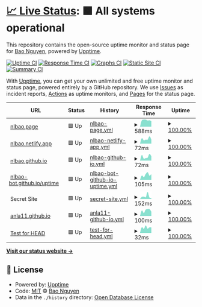 # [📈 Live Status](https://nlbao.github.io/uptime): <!--live status--> **🟩 All systems operational**

This repository contains the open-source uptime monitor and status page for [Bao Nguyen](https://nlbao.github.io/uptime), powered by [Upptime](https://github.com/upptime/upptime).

[![Uptime CI](https://github.com/koj-co/upptime/workflows/Uptime%20CI/badge.svg)](https://github.com/koj-co/upptime/actions?query=workflow%3A%22Uptime+CI%22)
[![Response Time CI](https://github.com/koj-co/upptime/workflows/Response%20Time%20CI/badge.svg)](https://github.com/koj-co/upptime/actions?query=workflow%3A%22Response+Time+CI%22)
[![Graphs CI](https://github.com/koj-co/upptime/workflows/Graphs%20CI/badge.svg)](https://github.com/koj-co/upptime/actions?query=workflow%3A%22Graphs+CI%22)
[![Static Site CI](https://github.com/koj-co/upptime/workflows/Static%20Site%20CI/badge.svg)](https://github.com/koj-co/upptime/actions?query=workflow%3A%22Static+Site+CI%22)
[![Summary CI](https://github.com/koj-co/upptime/workflows/Summary%20CI/badge.svg)](https://github.com/koj-co/upptime/actions?query=workflow%3A%22Summary+CI%22)

With [Upptime](https://upptime.js.org), you can get your own unlimited and free uptime monitor and status page, powered entirely by a GitHub repository. We use [Issues](https://github.com/nlbao/uptime/issues) as incident reports, [Actions](https://github.com/nlbao/uptime/actions) as uptime monitors, and [Pages](https://nlbao.github.io/uptime) for the status page.

<!--start: status pages-->
<!-- This summary is generated by Upptime (https://github.com/upptime/upptime) -->
<!-- Do not edit this manually, your changes will be overwritten -->
<!-- prettier-ignore -->
| URL | Status | History | Response Time | Uptime |
| --- | ------ | ------- | ------------- | ------ |
| <img alt="" src="https://favicons.githubusercontent.com/null" height="13"> [nlbao.page](nlbao.page) | 🟩 Up | [nlbao-page.yml](https://github.com/nlbao-bot/uptime/commits/HEAD/history/nlbao-page.yml) | <details><summary><img alt="Response time graph" src="./graphs/nlbao-page/response-time-week.png" height="20"> 588ms</summary><br><a href="https://nlbao-bot.github.io/uptime/history/nlbao-page"><img alt="Response time 580" src="https://img.shields.io/endpoint?url=https%3A%2F%2Fraw.githubusercontent.com%2Fnlbao-bot%2Fuptime%2FHEAD%2Fapi%2Fnlbao-page%2Fresponse-time.json"></a><br><a href="https://nlbao-bot.github.io/uptime/history/nlbao-page"><img alt="24-hour response time 0" src="https://img.shields.io/endpoint?url=https%3A%2F%2Fraw.githubusercontent.com%2Fnlbao-bot%2Fuptime%2FHEAD%2Fapi%2Fnlbao-page%2Fresponse-time-day.json"></a><br><a href="https://nlbao-bot.github.io/uptime/history/nlbao-page"><img alt="7-day response time 588" src="https://img.shields.io/endpoint?url=https%3A%2F%2Fraw.githubusercontent.com%2Fnlbao-bot%2Fuptime%2FHEAD%2Fapi%2Fnlbao-page%2Fresponse-time-week.json"></a><br><a href="https://nlbao-bot.github.io/uptime/history/nlbao-page"><img alt="30-day response time 593" src="https://img.shields.io/endpoint?url=https%3A%2F%2Fraw.githubusercontent.com%2Fnlbao-bot%2Fuptime%2FHEAD%2Fapi%2Fnlbao-page%2Fresponse-time-month.json"></a><br><a href="https://nlbao-bot.github.io/uptime/history/nlbao-page"><img alt="1-year response time 580" src="https://img.shields.io/endpoint?url=https%3A%2F%2Fraw.githubusercontent.com%2Fnlbao-bot%2Fuptime%2FHEAD%2Fapi%2Fnlbao-page%2Fresponse-time-year.json"></a></details> | <details><summary><a href="https://nlbao-bot.github.io/uptime/history/nlbao-page">100.00%</a></summary><a href="https://nlbao-bot.github.io/uptime/history/nlbao-page"><img alt="All-time uptime 100.00%" src="https://img.shields.io/endpoint?url=https%3A%2F%2Fraw.githubusercontent.com%2Fnlbao-bot%2Fuptime%2FHEAD%2Fapi%2Fnlbao-page%2Fuptime.json"></a><br><a href="https://nlbao-bot.github.io/uptime/history/nlbao-page"><img alt="24-hour uptime 100.00%" src="https://img.shields.io/endpoint?url=https%3A%2F%2Fraw.githubusercontent.com%2Fnlbao-bot%2Fuptime%2FHEAD%2Fapi%2Fnlbao-page%2Fuptime-day.json"></a><br><a href="https://nlbao-bot.github.io/uptime/history/nlbao-page"><img alt="7-day uptime 100.00%" src="https://img.shields.io/endpoint?url=https%3A%2F%2Fraw.githubusercontent.com%2Fnlbao-bot%2Fuptime%2FHEAD%2Fapi%2Fnlbao-page%2Fuptime-week.json"></a><br><a href="https://nlbao-bot.github.io/uptime/history/nlbao-page"><img alt="30-day uptime 100.00%" src="https://img.shields.io/endpoint?url=https%3A%2F%2Fraw.githubusercontent.com%2Fnlbao-bot%2Fuptime%2FHEAD%2Fapi%2Fnlbao-page%2Fuptime-month.json"></a><br><a href="https://nlbao-bot.github.io/uptime/history/nlbao-page"><img alt="1-year uptime 100.00%" src="https://img.shields.io/endpoint?url=https%3A%2F%2Fraw.githubusercontent.com%2Fnlbao-bot%2Fuptime%2FHEAD%2Fapi%2Fnlbao-page%2Fuptime-year.json"></a></details>
| <img alt="" src="https://favicons.githubusercontent.com/null" height="13"> [nlbao.netlify.app](nlbao.netlify.app) | 🟩 Up | [nlbao-netlify-app.yml](https://github.com/nlbao-bot/uptime/commits/HEAD/history/nlbao-netlify-app.yml) | <details><summary><img alt="Response time graph" src="./graphs/nlbao-netlify-app/response-time-week.png" height="20"> 72ms</summary><br><a href="https://nlbao-bot.github.io/uptime/history/nlbao-netlify-app"><img alt="Response time 331" src="https://img.shields.io/endpoint?url=https%3A%2F%2Fraw.githubusercontent.com%2Fnlbao-bot%2Fuptime%2FHEAD%2Fapi%2Fnlbao-netlify-app%2Fresponse-time.json"></a><br><a href="https://nlbao-bot.github.io/uptime/history/nlbao-netlify-app"><img alt="24-hour response time 0" src="https://img.shields.io/endpoint?url=https%3A%2F%2Fraw.githubusercontent.com%2Fnlbao-bot%2Fuptime%2FHEAD%2Fapi%2Fnlbao-netlify-app%2Fresponse-time-day.json"></a><br><a href="https://nlbao-bot.github.io/uptime/history/nlbao-netlify-app"><img alt="7-day response time 72" src="https://img.shields.io/endpoint?url=https%3A%2F%2Fraw.githubusercontent.com%2Fnlbao-bot%2Fuptime%2FHEAD%2Fapi%2Fnlbao-netlify-app%2Fresponse-time-week.json"></a><br><a href="https://nlbao-bot.github.io/uptime/history/nlbao-netlify-app"><img alt="30-day response time 216" src="https://img.shields.io/endpoint?url=https%3A%2F%2Fraw.githubusercontent.com%2Fnlbao-bot%2Fuptime%2FHEAD%2Fapi%2Fnlbao-netlify-app%2Fresponse-time-month.json"></a><br><a href="https://nlbao-bot.github.io/uptime/history/nlbao-netlify-app"><img alt="1-year response time 331" src="https://img.shields.io/endpoint?url=https%3A%2F%2Fraw.githubusercontent.com%2Fnlbao-bot%2Fuptime%2FHEAD%2Fapi%2Fnlbao-netlify-app%2Fresponse-time-year.json"></a></details> | <details><summary><a href="https://nlbao-bot.github.io/uptime/history/nlbao-netlify-app">100.00%</a></summary><a href="https://nlbao-bot.github.io/uptime/history/nlbao-netlify-app"><img alt="All-time uptime 100.00%" src="https://img.shields.io/endpoint?url=https%3A%2F%2Fraw.githubusercontent.com%2Fnlbao-bot%2Fuptime%2FHEAD%2Fapi%2Fnlbao-netlify-app%2Fuptime.json"></a><br><a href="https://nlbao-bot.github.io/uptime/history/nlbao-netlify-app"><img alt="24-hour uptime 100.00%" src="https://img.shields.io/endpoint?url=https%3A%2F%2Fraw.githubusercontent.com%2Fnlbao-bot%2Fuptime%2FHEAD%2Fapi%2Fnlbao-netlify-app%2Fuptime-day.json"></a><br><a href="https://nlbao-bot.github.io/uptime/history/nlbao-netlify-app"><img alt="7-day uptime 100.00%" src="https://img.shields.io/endpoint?url=https%3A%2F%2Fraw.githubusercontent.com%2Fnlbao-bot%2Fuptime%2FHEAD%2Fapi%2Fnlbao-netlify-app%2Fuptime-week.json"></a><br><a href="https://nlbao-bot.github.io/uptime/history/nlbao-netlify-app"><img alt="30-day uptime 100.00%" src="https://img.shields.io/endpoint?url=https%3A%2F%2Fraw.githubusercontent.com%2Fnlbao-bot%2Fuptime%2FHEAD%2Fapi%2Fnlbao-netlify-app%2Fuptime-month.json"></a><br><a href="https://nlbao-bot.github.io/uptime/history/nlbao-netlify-app"><img alt="1-year uptime 100.00%" src="https://img.shields.io/endpoint?url=https%3A%2F%2Fraw.githubusercontent.com%2Fnlbao-bot%2Fuptime%2FHEAD%2Fapi%2Fnlbao-netlify-app%2Fuptime-year.json"></a></details>
| <img alt="" src="https://favicons.githubusercontent.com/nlbao.github.io" height="13"> [nlbao.github.io](https://nlbao.github.io) | 🟩 Up | [nlbao-github-io.yml](https://github.com/nlbao-bot/uptime/commits/HEAD/history/nlbao-github-io.yml) | <details><summary><img alt="Response time graph" src="./graphs/nlbao-github-io/response-time-week.png" height="20"> 72ms</summary><br><a href="https://nlbao-bot.github.io/uptime/history/nlbao-github-io"><img alt="Response time 109" src="https://img.shields.io/endpoint?url=https%3A%2F%2Fraw.githubusercontent.com%2Fnlbao-bot%2Fuptime%2FHEAD%2Fapi%2Fnlbao-github-io%2Fresponse-time.json"></a><br><a href="https://nlbao-bot.github.io/uptime/history/nlbao-github-io"><img alt="24-hour response time 0" src="https://img.shields.io/endpoint?url=https%3A%2F%2Fraw.githubusercontent.com%2Fnlbao-bot%2Fuptime%2FHEAD%2Fapi%2Fnlbao-github-io%2Fresponse-time-day.json"></a><br><a href="https://nlbao-bot.github.io/uptime/history/nlbao-github-io"><img alt="7-day response time 72" src="https://img.shields.io/endpoint?url=https%3A%2F%2Fraw.githubusercontent.com%2Fnlbao-bot%2Fuptime%2FHEAD%2Fapi%2Fnlbao-github-io%2Fresponse-time-week.json"></a><br><a href="https://nlbao-bot.github.io/uptime/history/nlbao-github-io"><img alt="30-day response time 100" src="https://img.shields.io/endpoint?url=https%3A%2F%2Fraw.githubusercontent.com%2Fnlbao-bot%2Fuptime%2FHEAD%2Fapi%2Fnlbao-github-io%2Fresponse-time-month.json"></a><br><a href="https://nlbao-bot.github.io/uptime/history/nlbao-github-io"><img alt="1-year response time 109" src="https://img.shields.io/endpoint?url=https%3A%2F%2Fraw.githubusercontent.com%2Fnlbao-bot%2Fuptime%2FHEAD%2Fapi%2Fnlbao-github-io%2Fresponse-time-year.json"></a></details> | <details><summary><a href="https://nlbao-bot.github.io/uptime/history/nlbao-github-io">100.00%</a></summary><a href="https://nlbao-bot.github.io/uptime/history/nlbao-github-io"><img alt="All-time uptime 100.00%" src="https://img.shields.io/endpoint?url=https%3A%2F%2Fraw.githubusercontent.com%2Fnlbao-bot%2Fuptime%2FHEAD%2Fapi%2Fnlbao-github-io%2Fuptime.json"></a><br><a href="https://nlbao-bot.github.io/uptime/history/nlbao-github-io"><img alt="24-hour uptime 100.00%" src="https://img.shields.io/endpoint?url=https%3A%2F%2Fraw.githubusercontent.com%2Fnlbao-bot%2Fuptime%2FHEAD%2Fapi%2Fnlbao-github-io%2Fuptime-day.json"></a><br><a href="https://nlbao-bot.github.io/uptime/history/nlbao-github-io"><img alt="7-day uptime 100.00%" src="https://img.shields.io/endpoint?url=https%3A%2F%2Fraw.githubusercontent.com%2Fnlbao-bot%2Fuptime%2FHEAD%2Fapi%2Fnlbao-github-io%2Fuptime-week.json"></a><br><a href="https://nlbao-bot.github.io/uptime/history/nlbao-github-io"><img alt="30-day uptime 100.00%" src="https://img.shields.io/endpoint?url=https%3A%2F%2Fraw.githubusercontent.com%2Fnlbao-bot%2Fuptime%2FHEAD%2Fapi%2Fnlbao-github-io%2Fuptime-month.json"></a><br><a href="https://nlbao-bot.github.io/uptime/history/nlbao-github-io"><img alt="1-year uptime 100.00%" src="https://img.shields.io/endpoint?url=https%3A%2F%2Fraw.githubusercontent.com%2Fnlbao-bot%2Fuptime%2FHEAD%2Fapi%2Fnlbao-github-io%2Fuptime-year.json"></a></details>
| <img alt="" src="https://favicons.githubusercontent.com/nlbao-bot.github.io" height="13"> [nlbao-bot.github.io/uptime](https://nlbao-bot.github.io/uptime) | 🟩 Up | [nlbao-bot-github-io-uptime.yml](https://github.com/nlbao-bot/uptime/commits/HEAD/history/nlbao-bot-github-io-uptime.yml) | <details><summary><img alt="Response time graph" src="./graphs/nlbao-bot-github-io-uptime/response-time-week.png" height="20"> 105ms</summary><br><a href="https://nlbao-bot.github.io/uptime/history/nlbao-bot-github-io-uptime"><img alt="Response time 200" src="https://img.shields.io/endpoint?url=https%3A%2F%2Fraw.githubusercontent.com%2Fnlbao-bot%2Fuptime%2FHEAD%2Fapi%2Fnlbao-bot-github-io-uptime%2Fresponse-time.json"></a><br><a href="https://nlbao-bot.github.io/uptime/history/nlbao-bot-github-io-uptime"><img alt="24-hour response time 0" src="https://img.shields.io/endpoint?url=https%3A%2F%2Fraw.githubusercontent.com%2Fnlbao-bot%2Fuptime%2FHEAD%2Fapi%2Fnlbao-bot-github-io-uptime%2Fresponse-time-day.json"></a><br><a href="https://nlbao-bot.github.io/uptime/history/nlbao-bot-github-io-uptime"><img alt="7-day response time 105" src="https://img.shields.io/endpoint?url=https%3A%2F%2Fraw.githubusercontent.com%2Fnlbao-bot%2Fuptime%2FHEAD%2Fapi%2Fnlbao-bot-github-io-uptime%2Fresponse-time-week.json"></a><br><a href="https://nlbao-bot.github.io/uptime/history/nlbao-bot-github-io-uptime"><img alt="30-day response time 121" src="https://img.shields.io/endpoint?url=https%3A%2F%2Fraw.githubusercontent.com%2Fnlbao-bot%2Fuptime%2FHEAD%2Fapi%2Fnlbao-bot-github-io-uptime%2Fresponse-time-month.json"></a><br><a href="https://nlbao-bot.github.io/uptime/history/nlbao-bot-github-io-uptime"><img alt="1-year response time 200" src="https://img.shields.io/endpoint?url=https%3A%2F%2Fraw.githubusercontent.com%2Fnlbao-bot%2Fuptime%2FHEAD%2Fapi%2Fnlbao-bot-github-io-uptime%2Fresponse-time-year.json"></a></details> | <details><summary><a href="https://nlbao-bot.github.io/uptime/history/nlbao-bot-github-io-uptime">100.00%</a></summary><a href="https://nlbao-bot.github.io/uptime/history/nlbao-bot-github-io-uptime"><img alt="All-time uptime 100.00%" src="https://img.shields.io/endpoint?url=https%3A%2F%2Fraw.githubusercontent.com%2Fnlbao-bot%2Fuptime%2FHEAD%2Fapi%2Fnlbao-bot-github-io-uptime%2Fuptime.json"></a><br><a href="https://nlbao-bot.github.io/uptime/history/nlbao-bot-github-io-uptime"><img alt="24-hour uptime 100.00%" src="https://img.shields.io/endpoint?url=https%3A%2F%2Fraw.githubusercontent.com%2Fnlbao-bot%2Fuptime%2FHEAD%2Fapi%2Fnlbao-bot-github-io-uptime%2Fuptime-day.json"></a><br><a href="https://nlbao-bot.github.io/uptime/history/nlbao-bot-github-io-uptime"><img alt="7-day uptime 100.00%" src="https://img.shields.io/endpoint?url=https%3A%2F%2Fraw.githubusercontent.com%2Fnlbao-bot%2Fuptime%2FHEAD%2Fapi%2Fnlbao-bot-github-io-uptime%2Fuptime-week.json"></a><br><a href="https://nlbao-bot.github.io/uptime/history/nlbao-bot-github-io-uptime"><img alt="30-day uptime 100.00%" src="https://img.shields.io/endpoint?url=https%3A%2F%2Fraw.githubusercontent.com%2Fnlbao-bot%2Fuptime%2FHEAD%2Fapi%2Fnlbao-bot-github-io-uptime%2Fuptime-month.json"></a><br><a href="https://nlbao-bot.github.io/uptime/history/nlbao-bot-github-io-uptime"><img alt="1-year uptime 100.00%" src="https://img.shields.io/endpoint?url=https%3A%2F%2Fraw.githubusercontent.com%2Fnlbao-bot%2Fuptime%2FHEAD%2Fapi%2Fnlbao-bot-github-io-uptime%2Fuptime-year.json"></a></details>
| <img alt="" src="https://favicons.githubusercontent.com/null" height="13"> Secret Site | 🟩 Up | [secret-site.yml](https://github.com/nlbao-bot/uptime/commits/HEAD/history/secret-site.yml) | <details><summary><img alt="Response time graph" src="./graphs/secret-site/response-time-week.png" height="20"> 152ms</summary><br><a href="https://nlbao-bot.github.io/uptime/history/secret-site"><img alt="Response time 290" src="https://img.shields.io/endpoint?url=https%3A%2F%2Fraw.githubusercontent.com%2Fnlbao-bot%2Fuptime%2FHEAD%2Fapi%2Fsecret-site%2Fresponse-time.json"></a><br><a href="https://nlbao-bot.github.io/uptime/history/secret-site"><img alt="24-hour response time 0" src="https://img.shields.io/endpoint?url=https%3A%2F%2Fraw.githubusercontent.com%2Fnlbao-bot%2Fuptime%2FHEAD%2Fapi%2Fsecret-site%2Fresponse-time-day.json"></a><br><a href="https://nlbao-bot.github.io/uptime/history/secret-site"><img alt="7-day response time 152" src="https://img.shields.io/endpoint?url=https%3A%2F%2Fraw.githubusercontent.com%2Fnlbao-bot%2Fuptime%2FHEAD%2Fapi%2Fsecret-site%2Fresponse-time-week.json"></a><br><a href="https://nlbao-bot.github.io/uptime/history/secret-site"><img alt="30-day response time 182" src="https://img.shields.io/endpoint?url=https%3A%2F%2Fraw.githubusercontent.com%2Fnlbao-bot%2Fuptime%2FHEAD%2Fapi%2Fsecret-site%2Fresponse-time-month.json"></a><br><a href="https://nlbao-bot.github.io/uptime/history/secret-site"><img alt="1-year response time 290" src="https://img.shields.io/endpoint?url=https%3A%2F%2Fraw.githubusercontent.com%2Fnlbao-bot%2Fuptime%2FHEAD%2Fapi%2Fsecret-site%2Fresponse-time-year.json"></a></details> | <details><summary><a href="https://nlbao-bot.github.io/uptime/history/secret-site">100.00%</a></summary><a href="https://nlbao-bot.github.io/uptime/history/secret-site"><img alt="All-time uptime 100.00%" src="https://img.shields.io/endpoint?url=https%3A%2F%2Fraw.githubusercontent.com%2Fnlbao-bot%2Fuptime%2FHEAD%2Fapi%2Fsecret-site%2Fuptime.json"></a><br><a href="https://nlbao-bot.github.io/uptime/history/secret-site"><img alt="24-hour uptime 100.00%" src="https://img.shields.io/endpoint?url=https%3A%2F%2Fraw.githubusercontent.com%2Fnlbao-bot%2Fuptime%2FHEAD%2Fapi%2Fsecret-site%2Fuptime-day.json"></a><br><a href="https://nlbao-bot.github.io/uptime/history/secret-site"><img alt="7-day uptime 100.00%" src="https://img.shields.io/endpoint?url=https%3A%2F%2Fraw.githubusercontent.com%2Fnlbao-bot%2Fuptime%2FHEAD%2Fapi%2Fsecret-site%2Fuptime-week.json"></a><br><a href="https://nlbao-bot.github.io/uptime/history/secret-site"><img alt="30-day uptime 100.00%" src="https://img.shields.io/endpoint?url=https%3A%2F%2Fraw.githubusercontent.com%2Fnlbao-bot%2Fuptime%2FHEAD%2Fapi%2Fsecret-site%2Fuptime-month.json"></a><br><a href="https://nlbao-bot.github.io/uptime/history/secret-site"><img alt="1-year uptime 100.00%" src="https://img.shields.io/endpoint?url=https%3A%2F%2Fraw.githubusercontent.com%2Fnlbao-bot%2Fuptime%2FHEAD%2Fapi%2Fsecret-site%2Fuptime-year.json"></a></details>
| <img alt="" src="https://favicons.githubusercontent.com/anla11.github.io" height="13"> [anla11.github.io](https://anla11.github.io/) | 🟩 Up | [anla11-github-io.yml](https://github.com/nlbao-bot/uptime/commits/HEAD/history/anla11-github-io.yml) | <details><summary><img alt="Response time graph" src="./graphs/anla11-github-io/response-time-week.png" height="20"> 100ms</summary><br><a href="https://nlbao-bot.github.io/uptime/history/anla11-github-io"><img alt="Response time 148" src="https://img.shields.io/endpoint?url=https%3A%2F%2Fraw.githubusercontent.com%2Fnlbao-bot%2Fuptime%2FHEAD%2Fapi%2Fanla11-github-io%2Fresponse-time.json"></a><br><a href="https://nlbao-bot.github.io/uptime/history/anla11-github-io"><img alt="24-hour response time 0" src="https://img.shields.io/endpoint?url=https%3A%2F%2Fraw.githubusercontent.com%2Fnlbao-bot%2Fuptime%2FHEAD%2Fapi%2Fanla11-github-io%2Fresponse-time-day.json"></a><br><a href="https://nlbao-bot.github.io/uptime/history/anla11-github-io"><img alt="7-day response time 100" src="https://img.shields.io/endpoint?url=https%3A%2F%2Fraw.githubusercontent.com%2Fnlbao-bot%2Fuptime%2FHEAD%2Fapi%2Fanla11-github-io%2Fresponse-time-week.json"></a><br><a href="https://nlbao-bot.github.io/uptime/history/anla11-github-io"><img alt="30-day response time 110" src="https://img.shields.io/endpoint?url=https%3A%2F%2Fraw.githubusercontent.com%2Fnlbao-bot%2Fuptime%2FHEAD%2Fapi%2Fanla11-github-io%2Fresponse-time-month.json"></a><br><a href="https://nlbao-bot.github.io/uptime/history/anla11-github-io"><img alt="1-year response time 148" src="https://img.shields.io/endpoint?url=https%3A%2F%2Fraw.githubusercontent.com%2Fnlbao-bot%2Fuptime%2FHEAD%2Fapi%2Fanla11-github-io%2Fresponse-time-year.json"></a></details> | <details><summary><a href="https://nlbao-bot.github.io/uptime/history/anla11-github-io">100.00%</a></summary><a href="https://nlbao-bot.github.io/uptime/history/anla11-github-io"><img alt="All-time uptime 99.97%" src="https://img.shields.io/endpoint?url=https%3A%2F%2Fraw.githubusercontent.com%2Fnlbao-bot%2Fuptime%2FHEAD%2Fapi%2Fanla11-github-io%2Fuptime.json"></a><br><a href="https://nlbao-bot.github.io/uptime/history/anla11-github-io"><img alt="24-hour uptime 100.00%" src="https://img.shields.io/endpoint?url=https%3A%2F%2Fraw.githubusercontent.com%2Fnlbao-bot%2Fuptime%2FHEAD%2Fapi%2Fanla11-github-io%2Fuptime-day.json"></a><br><a href="https://nlbao-bot.github.io/uptime/history/anla11-github-io"><img alt="7-day uptime 100.00%" src="https://img.shields.io/endpoint?url=https%3A%2F%2Fraw.githubusercontent.com%2Fnlbao-bot%2Fuptime%2FHEAD%2Fapi%2Fanla11-github-io%2Fuptime-week.json"></a><br><a href="https://nlbao-bot.github.io/uptime/history/anla11-github-io"><img alt="30-day uptime 100.00%" src="https://img.shields.io/endpoint?url=https%3A%2F%2Fraw.githubusercontent.com%2Fnlbao-bot%2Fuptime%2FHEAD%2Fapi%2Fanla11-github-io%2Fuptime-month.json"></a><br><a href="https://nlbao-bot.github.io/uptime/history/anla11-github-io"><img alt="1-year uptime 99.97%" src="https://img.shields.io/endpoint?url=https%3A%2F%2Fraw.githubusercontent.com%2Fnlbao-bot%2Fuptime%2FHEAD%2Fapi%2Fanla11-github-io%2Fuptime-year.json"></a></details>
| <img alt="" src="https://favicons.githubusercontent.com/www.google.com" height="13"> [Test for HEAD](https://www.google.com) | 🟩 Up | [test-for-head.yml](https://github.com/nlbao-bot/uptime/commits/HEAD/history/test-for-head.yml) | <details><summary><img alt="Response time graph" src="./graphs/test-for-head/response-time-week.png" height="20"> 32ms</summary><br><a href="https://nlbao-bot.github.io/uptime/history/test-for-head"><img alt="Response time 41" src="https://img.shields.io/endpoint?url=https%3A%2F%2Fraw.githubusercontent.com%2Fnlbao-bot%2Fuptime%2FHEAD%2Fapi%2Ftest-for-head%2Fresponse-time.json"></a><br><a href="https://nlbao-bot.github.io/uptime/history/test-for-head"><img alt="24-hour response time 0" src="https://img.shields.io/endpoint?url=https%3A%2F%2Fraw.githubusercontent.com%2Fnlbao-bot%2Fuptime%2FHEAD%2Fapi%2Ftest-for-head%2Fresponse-time-day.json"></a><br><a href="https://nlbao-bot.github.io/uptime/history/test-for-head"><img alt="7-day response time 32" src="https://img.shields.io/endpoint?url=https%3A%2F%2Fraw.githubusercontent.com%2Fnlbao-bot%2Fuptime%2FHEAD%2Fapi%2Ftest-for-head%2Fresponse-time-week.json"></a><br><a href="https://nlbao-bot.github.io/uptime/history/test-for-head"><img alt="30-day response time 48" src="https://img.shields.io/endpoint?url=https%3A%2F%2Fraw.githubusercontent.com%2Fnlbao-bot%2Fuptime%2FHEAD%2Fapi%2Ftest-for-head%2Fresponse-time-month.json"></a><br><a href="https://nlbao-bot.github.io/uptime/history/test-for-head"><img alt="1-year response time 41" src="https://img.shields.io/endpoint?url=https%3A%2F%2Fraw.githubusercontent.com%2Fnlbao-bot%2Fuptime%2FHEAD%2Fapi%2Ftest-for-head%2Fresponse-time-year.json"></a></details> | <details><summary><a href="https://nlbao-bot.github.io/uptime/history/test-for-head">100.00%</a></summary><a href="https://nlbao-bot.github.io/uptime/history/test-for-head"><img alt="All-time uptime 100.00%" src="https://img.shields.io/endpoint?url=https%3A%2F%2Fraw.githubusercontent.com%2Fnlbao-bot%2Fuptime%2FHEAD%2Fapi%2Ftest-for-head%2Fuptime.json"></a><br><a href="https://nlbao-bot.github.io/uptime/history/test-for-head"><img alt="24-hour uptime 100.00%" src="https://img.shields.io/endpoint?url=https%3A%2F%2Fraw.githubusercontent.com%2Fnlbao-bot%2Fuptime%2FHEAD%2Fapi%2Ftest-for-head%2Fuptime-day.json"></a><br><a href="https://nlbao-bot.github.io/uptime/history/test-for-head"><img alt="7-day uptime 100.00%" src="https://img.shields.io/endpoint?url=https%3A%2F%2Fraw.githubusercontent.com%2Fnlbao-bot%2Fuptime%2FHEAD%2Fapi%2Ftest-for-head%2Fuptime-week.json"></a><br><a href="https://nlbao-bot.github.io/uptime/history/test-for-head"><img alt="30-day uptime 100.00%" src="https://img.shields.io/endpoint?url=https%3A%2F%2Fraw.githubusercontent.com%2Fnlbao-bot%2Fuptime%2FHEAD%2Fapi%2Ftest-for-head%2Fuptime-month.json"></a><br><a href="https://nlbao-bot.github.io/uptime/history/test-for-head"><img alt="1-year uptime 100.00%" src="https://img.shields.io/endpoint?url=https%3A%2F%2Fraw.githubusercontent.com%2Fnlbao-bot%2Fuptime%2FHEAD%2Fapi%2Ftest-for-head%2Fuptime-year.json"></a></details>

<!--end: status pages-->

[**Visit our status website →**](https://nlbao.github.io/uptime)

## 📄 License

- Powered by: [Upptime](https://github.com/upptime/upptime)
- Code: [MIT](./LICENSE) © [Bao Nguyen](https://nlbao.github.io/uptime)
- Data in the `./history` directory: [Open Database License](https://opendatacommons.org/licenses/odbl/1-0/)
